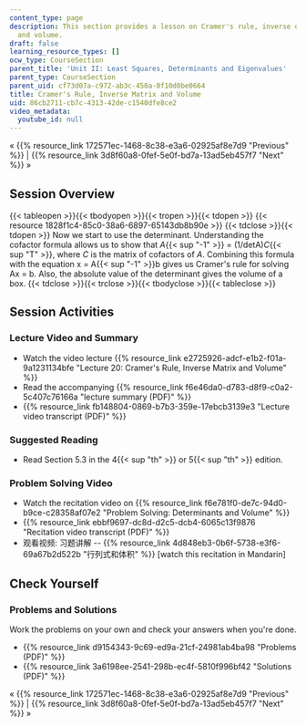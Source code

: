 ```yaml
---
content_type: page
description: This section provides a lesson on Cramer's rule, inverse of a matrix,
  and volume.
draft: false
learning_resource_types: []
ocw_type: CourseSection
parent_title: 'Unit II: Least Squares, Determinants and Eigenvalues'
parent_type: CourseSection
parent_uid: cf73d07a-c972-ab3c-450a-0f10d0be0664
title: Cramer's Rule, Inverse Matrix and Volume
uid: 86cb2711-cb7c-4313-42de-c1540dfe8ce2
video_metadata:
  youtube_id: null
---
```

« {{% resource_link 172571ec-1468-8c38-e3a6-02925af8e7d9 "Previous" %}} | {{% resource_link 3d8f60a8-0fef-5e0f-bd7a-13ad5eb457f7 "Next" %}} »

## Session Overview

{{< tableopen >}}{{< tbodyopen >}}{{< tropen >}}{{< tdopen >}}
{{< resource 1828f1c4-85c0-38a6-6897-65143db8b90e >}}
{{< tdclose >}}{{< tdopen >}}
Now we start to use the determinant. Understanding the cofactor formula allows us to show that _A_{{< sup "\-1" >}} = (1/detA)_C_{{< sup "T" >}}, where _C_ is the matrix of cofactors of _A_. Combining this formula with the equation x = A{{< sup "\-1" >}}b gives us Cramer's rule for solving Ax = b. Also, the absolute value of the determinant gives the volume of a box.
{{< tdclose >}}{{< trclose >}}{{< tbodyclose >}}{{< tableclose >}}

## Session Activities

### Lecture Video and Summary

- Watch the video lecture {{% resource_link e2725926-adcf-e1b2-f01a-9a1231134bfe "Lecture 20: Cramer's Rule, Inverse Matrix and Volume" %}}
- Read the accompanying {{% resource_link f6e46da0-d783-d8f9-c0a2-5c407c76166a "lecture summary (PDF)" %}}
- {{% resource_link fb148804-0869-b7b3-359e-17ebcb3139e3 "Lecture video transcript (PDF)" %}}

### Suggested Reading

- Read Section 5.3 in the 4{{< sup "th" >}} or 5{{< sup "th" >}} edition.

### Problem Solving Video

- Watch the recitation video on {{% resource_link f6e781f0-de7c-94d0-b9ce-c28358af07e2 "Problem Solving: Determinants and Volume" %}}
- {{% resource_link ebbf9697-dc8d-d2c5-dcb4-6065c13f9876 "Recitation video transcript (PDF)" %}}
- 观看视频: 习题讲解 -- {{% resource_link 4d848eb3-0b6f-5738-e3f6-69a67b2d522b "行列式和体积" %}} \[watch this recitation in Mandarin\]

## Check Yourself

### Problems and Solutions

Work the problems on your own and check your answers when you're done.

- {{% resource_link d9154343-9c69-ed9a-21cf-24981ab4ba98 "Problems (PDF)" %}}
- {{% resource_link 3a6198ee-2541-298b-ec4f-5810f996bf42 "Solutions (PDF)" %}}

« {{% resource_link 172571ec-1468-8c38-e3a6-02925af8e7d9 "Previous" %}} | {{% resource_link 3d8f60a8-0fef-5e0f-bd7a-13ad5eb457f7 "Next" %}} »